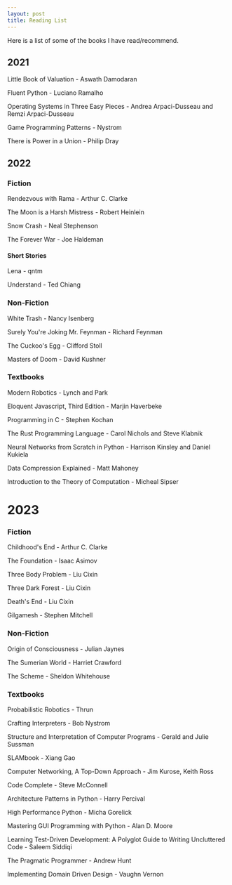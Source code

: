 ```yaml
---
layout: post
title: Reading List
---
```



Here is a list of some of the books I have read/recommend.

## 2021

Little Book of Valuation - Aswath Damodaran

Fluent Python - Luciano Ramalho

Operating Systems in Three Easy Pieces - Andrea Arpaci-Dusseau and Remzi Arpaci-Dusseau

Game Programming Patterns - Nystrom

There is Power in a Union - Philip Dray

## 2022

### Fiction 

Rendezvous with Rama - Arthur C. Clarke

The Moon is a Harsh Mistress - Robert Heinlein

Snow Crash - Neal Stephenson

The Forever War - Joe Haldeman

#### Short Stories

Lena - qntm

Understand - Ted Chiang

### Non-Fiction

White Trash - Nancy Isenberg

Surely You're Joking Mr. Feynman - Richard Feynman

The Cuckoo's Egg - Clifford Stoll 

Masters of Doom - David Kushner

### Textbooks

Modern Robotics - Lynch and Park

Eloquent Javascript, Third Edition - Marjin Haverbeke

Programming in C - Stephen Kochan

The Rust Programming Language - Carol Nichols and Steve Klabnik

Neural Networks from Scratch in Python - Harrison Kinsley and Daniel Kukiela

Data Compression Explained - Matt Mahoney

Introduction to the Theory of Computation - Micheal Sipser

# 2023

### Fiction

Childhood's End - Arthur C. Clarke

The Foundation - Isaac Asimov

Three Body Problem - Liu Cixin

Three Dark Forest - Liu Cixin

Death's End - Liu Cixin

Gilgamesh - Stephen Mitchell

### Non-Fiction

Origin of Consciousness - Julian Jaynes

The Sumerian World - Harriet Crawford

The Scheme - Sheldon Whitehouse 

### Textbooks

Probabilistic Robotics - Thrun

Crafting Interpreters - Bob Nystrom

Structure and Interpretation of Computer Programs - Gerald and Julie Sussman

SLAMbook - Xiang Gao

Computer Networking, A Top-Down Approach - Jim Kurose, Keith Ross

Code Complete - Steve McConnell

Architecture Patterns in Python - Harry Percival

High Performance Python - Micha Gorelick

Mastering GUI Programming with Python - Alan D. Moore

Learning Test-Driven Development: A Polyglot Guide to Writing Uncluttered Code - Saleem Siddiqi

The Pragmatic Programmer - Andrew Hunt

Implementing Domain Driven Design - Vaughn Vernon






